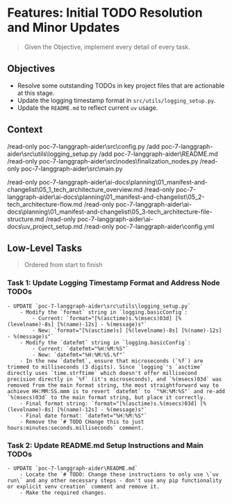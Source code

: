# Features: Initial TODO Resolution and Minor Updates

> Given the Objective, implement every detail of every task.

## Objectives

- Resolve some outstanding TODOs in key project files that are actionable at this stage.
- Update the logging timestamp format in `src/utils/logging_setup.py`.
- Update the `README.md` to reflect current `uv` usage.

## Context

/read-only poc-7-langgraph-aider\src\config.py
/add poc-7-langgraph-aider\src\utils\logging_setup.py
/add poc-7-langgraph-aider\README.md
/read-only poc-7-langgraph-aider\src\nodes\finalization_nodes.py
/read-only poc-7-langgraph-aider\src\main.py 


/read-only poc-7-langgraph-aider\ai-docs\planning\01_manifest-and-changelist\05_1_tech_architecture_overview.md
/read-only poc-7-langgraph-aider\ai-docs\planning\01_manifest-and-changelist\05_2-tech_architecture-flow.md
/read-only poc-7-langgraph-aider\ai-docs\planning\01_manifest-and-changelist\05_3-tech_architecture-file-structure.md
/read-only poc-7-langgraph-aider\ai-docs\uv_project_setup.md
/read-only poc-7-langgraph-aider\config.yml

## Low-Level Tasks
> Ordered from start to finish

### Task 1: Update Logging Timestamp Format and Address Node TODOs
```
- UPDATE `poc-7-langgraph-aider\src\utils\logging_setup.py`
    - Modify the `format` string in `logging.basicConfig`:
        - Current: `format="[%(asctime)s.%(msecs)03d] [%(levelname)-8s] [%(name)-12s] - %(message)s"`
        - New: `format="[%(asctime)s] [%(levelname)-8s] [%(name)-12s] - %(message)s"`
    - Modify the `datefmt` string in `logging.basicConfig`:
        - Current: `datefmt="%H:%M:%S"`
        - New: `datefmt="%H:%M:%S.%f"`
    - In the new `datefmt`, ensure that microseconds (`%f`) are trimmed to milliseconds (3 digits). Since `logging`'s `asctime` directly uses `time.strftime` which doesn't offer millisecond precision directly in `%f` (it's microseconds), and `%(msecs)03d` was removed from the main format string, the most straightforward way to achieve HH:MM:SS.mmm is to revert `datefmt` to `"%H:%M:%S"` and re-add `%(msecs)03d` to the main format string, but place it correctly.
    - Final format string: `format="[%(asctime)s.%(msecs)03d] [%(levelname)-8s] [%(name)-12s] - %(message)s"`
    - Final date format: `datefmt="%H:%M:%S"`
    - Remove the `# TODO CHange this to just hours:minutes:seconds.milliseconds` comment.
```

### Task 2: Update README.md Setup Instructions and Main TODOs
```
- UPDATE `poc-7-langgraph-aider\README.md`
    - Locate the `# TODO: Change these instructions to only use \`uv run\` and any other necessary steps - don't use any pip functionality or explicit venv creation` comment and remove it.
	- Make the required changes.
```